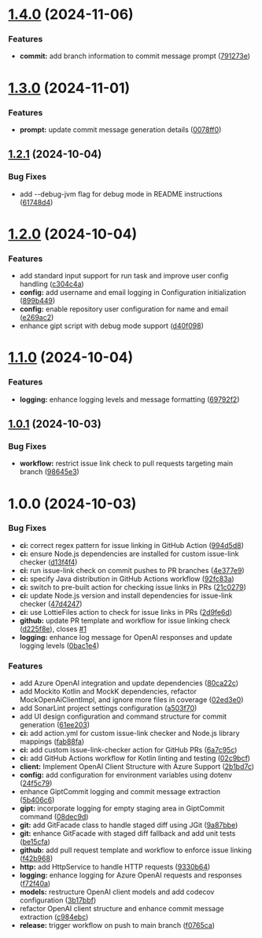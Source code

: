 # [1.4.0](https://github.com/uyqn/gipt/compare/v1.3.0...v1.4.0) (2024-11-06)


### Features

* **commit:** add branch information to commit message prompt ([791273e](https://github.com/uyqn/gipt/commit/791273ec9e872c9fb2761cbb7d32212b665b1a72))

# [1.3.0](https://github.com/uyqn/gipt/compare/v1.2.1...v1.3.0) (2024-11-01)


### Features

* **prompt:** update commit message generation details ([0078ff0](https://github.com/uyqn/gipt/commit/0078ff0078177ee3be8035e9ebf14c3b1246bd38))

## [1.2.1](https://github.com/uyqn/gipt/compare/v1.2.0...v1.2.1) (2024-10-04)


### Bug Fixes

* add --debug-jvm flag for debug mode in README instructions ([61748d4](https://github.com/uyqn/gipt/commit/61748d4d76a7c74e669ef4cc3365d9ad7bbfda0a))

# [1.2.0](https://github.com/uyqn/gipt/compare/v1.1.0...v1.2.0) (2024-10-04)


### Features

* add standard input support for run task and improve user config handling ([c304c4a](https://github.com/uyqn/gipt/commit/c304c4aff5f9e876d57d087546cf94534f5bc45d))
* **config:** add username and email logging in Configuration initialization ([899b449](https://github.com/uyqn/gipt/commit/899b449d693a3fc2b717eaf89e6e71c4b5a78988))
* **config:** enable repository user configuration for name and email ([e269ac2](https://github.com/uyqn/gipt/commit/e269ac2ab7143056a2a1ad52a899017eb77a1b1a))
* enhance gipt script with debug mode support ([d40f098](https://github.com/uyqn/gipt/commit/d40f0985dca2aa59b902c5063f3caec7ed4ae61b))

# [1.1.0](https://github.com/uyqn/gipt/compare/v1.0.1...v1.1.0) (2024-10-04)


### Features

* **logging:** enhance logging levels and message formatting ([69792f2](https://github.com/uyqn/gipt/commit/69792f2e222a3c6232bc8c78099c280ce6a305f2))

## [1.0.1](https://github.com/uyqn/gipt/compare/v1.0.0...v1.0.1) (2024-10-03)


### Bug Fixes

* **workflow:** restrict issue link check to pull requests targeting main branch ([98645e3](https://github.com/uyqn/gipt/commit/98645e3bcd6b5dbb4165cba6f06a5c1051419ec1))

# 1.0.0 (2024-10-03)


### Bug Fixes

* **ci:** correct regex pattern for issue linking in GitHub Action ([994d5d8](https://github.com/uyqn/gipt/commit/994d5d8d67d1b89bde23f09e67f2463cb9112e96))
* **ci:** ensure Node.js dependencies are installed for custom issue-link checker ([d13f4f4](https://github.com/uyqn/gipt/commit/d13f4f4f9dc608cff38bfd66aa957ee42e6e1eea))
* **ci:** run issue-link check on commit pushes to PR branches ([4e377e9](https://github.com/uyqn/gipt/commit/4e377e96894a094ef830fe09a643fbf2f1908794))
* **ci:** specify Java distribution in GitHub Actions workflow ([92fc83a](https://github.com/uyqn/gipt/commit/92fc83a3b870d222406b6b22193a3c561558a0f6))
* **ci:** switch to pre-built action for checking issue links in PRs ([21c0279](https://github.com/uyqn/gipt/commit/21c0279dd1212cb1eb345d1f0a59ce276322b23f))
* **ci:** update Node.js version and install dependencies for issue-link checker ([47d4247](https://github.com/uyqn/gipt/commit/47d42476dac351564897ea51a6d5db6e6b37dd0c))
* **ci:** use LottieFiles action to check for issue links in PRs ([2d9fe6d](https://github.com/uyqn/gipt/commit/2d9fe6d9573db3b56a43f30546e8250ac81703d0))
* **github:** update PR template and workflow for issue linking check ([d225f8e](https://github.com/uyqn/gipt/commit/d225f8e76ed9d649640e8bb26b153386adfc6a22)), closes [#1](https://github.com/uyqn/gipt/issues/1)
* **logging:** enhance log message for OpenAI responses and update logging levels ([0bac1e4](https://github.com/uyqn/gipt/commit/0bac1e438bb88439e0843dcfb45cb5bc7a90405c))


### Features

* add Azure OpenAI integration and update dependencies ([80ca22c](https://github.com/uyqn/gipt/commit/80ca22ca51aa87c60fcb54be7294765d43d89808))
* add Mockito Kotlin and MockK dependencies, refactor MockOpenAiClientImpl, and ignore more files in coverage ([02ed3e0](https://github.com/uyqn/gipt/commit/02ed3e07acf6baa3d31e374b6e5ed1c0e817bf33))
* add SonarLint project settings configuration ([a503f70](https://github.com/uyqn/gipt/commit/a503f7018c1c8ff609c21f1366e1e55098a82767))
* add UI design configuration and command structure for commit generation ([61ee203](https://github.com/uyqn/gipt/commit/61ee203ab7c8f9e6a2713db936ef76f545cf2dfe))
* **ci:** add action.yml for custom issue-link checker and Node.js library mappings ([fab88fa](https://github.com/uyqn/gipt/commit/fab88fa23a58e1a902a81a31342be45f7630e6b7))
* **ci:** add custom issue-link-checker action for GitHub PRs ([6a7c95c](https://github.com/uyqn/gipt/commit/6a7c95cc60944bb07e0b710bfc7b208d31091da0))
* **ci:** add GitHub Actions workflow for Kotlin linting and testing ([02c9bcf](https://github.com/uyqn/gipt/commit/02c9bcf64bb5bbda6126979cfc0273cf32bc0c04))
* **client:** Implement OpenAI Client Structure with Azure Support ([2b1bd7c](https://github.com/uyqn/gipt/commit/2b1bd7cc2cf871367ca13839770fab7d851a9f0f))
* **config:** add configuration for environment variables using dotenv ([24f5c79](https://github.com/uyqn/gipt/commit/24f5c797e4091e833ec9a7458fd11ba7ea924651))
* enhance GiptCommit logging and commit message extraction ([5b406c6](https://github.com/uyqn/gipt/commit/5b406c66b43301493ff6aabed3a5c02f46ecfcb6))
* **gipt:** incorporate logging for empty staging area in GiptCommit command ([08dec9d](https://github.com/uyqn/gipt/commit/08dec9deedafe3f644507a0aa868cc04ce41bded))
* **git:** add GitFacade class to handle staged diff using JGit ([9a87bbe](https://github.com/uyqn/gipt/commit/9a87bbe2f2384b31cf635e335dd878c208c53923))
* **git:** enhance GitFacade with staged diff fallback and add unit tests ([be15cfa](https://github.com/uyqn/gipt/commit/be15cfae97873aa8e3ec85081932e5e10e40eb8d))
* **github:** add pull request template and workflow to enforce issue linking ([f42b968](https://github.com/uyqn/gipt/commit/f42b9685f861f5ac1e873a3155aad76c20a18aa6))
* **http:** add HttpService to handle HTTP requests ([9330b64](https://github.com/uyqn/gipt/commit/9330b64b7524621bb26cf6af91c3c656ba8e5737))
* **logging:** enhance logging for Azure OpenAI requests and responses ([f72f40a](https://github.com/uyqn/gipt/commit/f72f40a6667f0e405794551e96f3c2c00ed59981))
* **models:** restructure OpenAI client models and add codecov configuration ([3b17bbf](https://github.com/uyqn/gipt/commit/3b17bbfe43c3f46e8887a762295981421d00ad03))
* refactor OpenAI client structure and enhance commit message extraction ([c984ebc](https://github.com/uyqn/gipt/commit/c984ebc459f342be08ee6d130cfb61f8f54ea40c))
* **release:** trigger workflow on push to main branch ([f0765ca](https://github.com/uyqn/gipt/commit/f0765ca277b30139180792925a904db16aaaad46))
